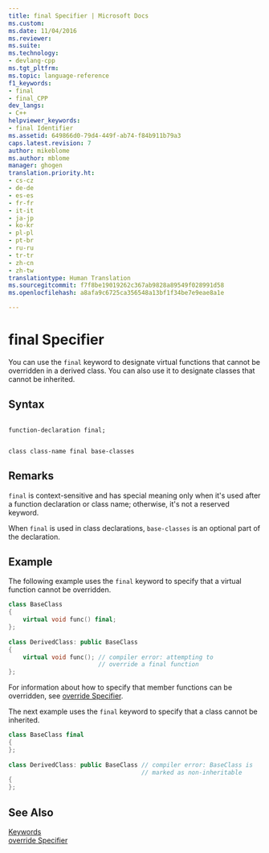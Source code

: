 ```yaml
---
title: final Specifier | Microsoft Docs
ms.custom: 
ms.date: 11/04/2016
ms.reviewer: 
ms.suite: 
ms.technology:
- devlang-cpp
ms.tgt_pltfrm: 
ms.topic: language-reference
f1_keywords:
- final
- final_CPP
dev_langs:
- C++
helpviewer_keywords:
- final Identifier
ms.assetid: 649866d0-79d4-449f-ab74-f84b911b79a3
caps.latest.revision: 7
author: mikeblome
ms.author: mblome
manager: ghogen
translation.priority.ht:
- cs-cz
- de-de
- es-es
- fr-fr
- it-it
- ja-jp
- ko-kr
- pl-pl
- pt-br
- ru-ru
- tr-tr
- zh-cn
- zh-tw
translationtype: Human Translation
ms.sourcegitcommit: f7f8be19019262c367ab9828a89549f028991d58
ms.openlocfilehash: a8afa9c6725ca356548a13bf1f34be7e9eae8a1e

---
```

# final Specifier
You can use the `final` keyword to designate virtual functions that cannot be overridden in a derived class. You can also use it to designate classes that cannot be inherited.  
  
## Syntax  
  
```  
  
function-declaration final;  
```  
  
```  
  
class class-name final base-classes  
```  
  
## Remarks  
 `final` is context-sensitive and has special meaning only when it's used after a function declaration or class name; otherwise, it's not a reserved keyword.  
  
 When `final` is used in class declarations, `base-classes` is an optional part of the declaration.  
  
## Example  
 The following example uses the `final` keyword to specify that a virtual function cannot be overridden.  
  
```cpp  
class BaseClass  
{  
    virtual void func() final;  
};  
  
class DerivedClass: public BaseClass  
{  
    virtual void func(); // compiler error: attempting to   
                         // override a final function  
};  
```  
  
 For information about how to specify that member functions can be overridden, see [override Specifier](../cpp/override-specifier.md).  
  
 The next example uses the `final` keyword to specify that a class cannot be inherited.  
  
```cpp  
class BaseClass final   
{  
};  
  
class DerivedClass: public BaseClass // compiler error: BaseClass is   
                                     // marked as non-inheritable  
{  
};  
```  
  
## See Also  
 [Keywords](../cpp/keywords-cpp.md)   
 [override Specifier](../cpp/override-specifier.md)


<!--HONumber=Jan17_HO1-->


